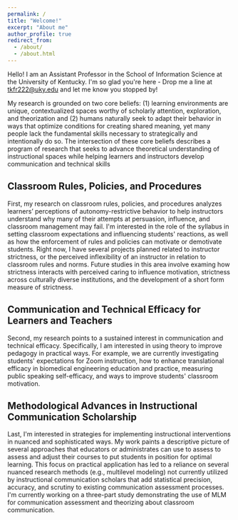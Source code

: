 ```yaml
---
permalink: /
title: "Welcome!"
excerpt: "About me"
author_profile: true
redirect_from: 
  - /about/
  - /about.html
---
```


Hello! I am an Assistant Professor in the School of Information Science at the University of Kentucky. I'm so glad you're here - Drop me a line at [tkfr222@uky.edu](tkfr222@uky.edu) and let me know you stopped by! 

My research is grounded on two core beliefs: (1) learning environments are unique, contextualized spaces worthy of scholarly attention, exploration, and theorization and (2) humans naturally seek to adapt their behavior in ways that optimize conditions for creating shared meaning, yet many people lack the fundamental skills necessary to strategically and intentionally do so. The intersection of these core beliefs describes a program of research that seeks to advance theoretical understanding of instructional spaces while helping learners and instructors develop communication and technical skills

Classroom Rules, Policies, and Procedures
------
First, my research on classroom rules, policies, and procedures analyzes learners’ perceptions of autonomy-restrictive behavior to help instructors understand why many of their attempts at persuasion, influence, and classroom management may fail. I'm interested in the role of the syllabus in setting classroom expectations and influencing students' reactions, as well as how the enforcement of rules and policies can motivate or demotivate students. Right now, I have several projects planned related to instructor strictness, or the perceived inflexibility of an instructor in relation to classroom rules and norms. Future studies in this area involve examing how strictness interacts with perceived caring to influence motivation, strictness across culturally diverse institutions, and the development of a short form measure of strictness.

Communication and Technical Efficacy for Learners and Teachers
------
Second, my research points to a sustained interest in communication and technical efficacy. Specifically, I am interested in using theory to improve pedagogy in practical ways. For example, we are currently investigating students' expectations for Zoom instruction, how to enhance translational efficacy in biomedical engineering education and practice, measuring public speaking self-efficacy, and ways to improve students' classroom motivation.

Methodological Advances in Instructional Communication Scholarship
------
Last, I'm interested in strategies for implementing instructional interventions in nuanced and sophisticated ways. My work paints a descriptive picture of several approaches that educators or administrates can use to assess to assess and adjust their courses to put students in position for optimal learning. This focus on practical application has led to a reliance on several nuanced research methods (e.g., multilevel modeling) not currently utilized by instructional communication scholars that add statistical precision, accuracy, and scrutiny to existing communication assessment processes. I'm currently working on a three-part study demonstrating the use of MLM for communication assessment and theorizing about classroom communication.
